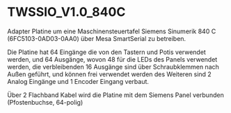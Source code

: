 # TWSSIO_V1.0_840C

Adapter Platine um eine Maschinensteuertafel Siemens Sinumerik 840 C  (6FC5103-0AD03-0AA0)
über Mesa SmartSerial zu betreiben.

Die Platine hat 64 Eingänge die von den Tastern und Potis verwendet werden,
und 64 Ausgänge, wovon 48 für die LEDs des Panels verwendet werden,
die verbleibenden 16 Ausgänge sind über Schraubklemmen nach Außen geführt, und können frei verwendet werden
des Weiteren sind 2 Analog Eingänge und 1 Encoder Eingang verbaut.

Über 2 Flachband Kabel wird die Platine mit dem Siemens Panel verbunden (Pfostenbuchse, 64-polig)
